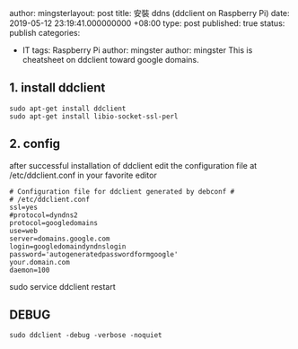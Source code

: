 author: mingsterlayout: post
title: 安裝 ddns (ddclient on Raspberry Pi)
date: 2019-05-12 23:19:41.000000000 +08:00
type: post
published: true
status: publish
categories:
- IT
tags: Raspberry Pi
author: mingster
author: mingster
This is cheatsheet on ddclient toward google domains.

## 1. install ddclient
```
sudo apt-get install ddclient
sudo apt-get install libio-socket-ssl-perl
```

## 2. config
after successful installation of ddclient edit the configuration file at /etc/ddclient.conf in your favorite editor

```
# Configuration file for ddclient generated by debconf #
# /etc/ddclient.conf
ssl=yes
#protocol=dyndns2
protocol=googledomains
use=web
server=domains.google.com
login=googledomaindyndnslogin password='autogeneratedpasswordformgoogle'
your.domain.com
daemon=100
```

sudo service ddclient restart


## DEBUG
```
sudo ddclient -debug -verbose -noquiet
```

